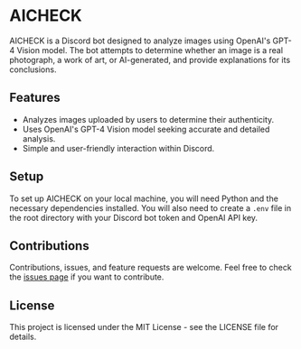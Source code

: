 # AICHECK

AICHECK is a Discord bot designed to analyze images using OpenAI's GPT-4 Vision model. The bot attempts to determine whether an image is a real photograph, a work of art, or AI-generated, and provide explanations for its conclusions.

## Features

- Analyzes images uploaded by users to determine their authenticity.
- Uses OpenAI's GPT-4 Vision model seeking accurate and detailed analysis.
- Simple and user-friendly interaction within Discord.

## Setup

To set up AICHECK on your local machine, you will need Python and the necessary dependencies installed. You will also need to create a `.env` file in the root directory with your Discord bot token and OpenAI API key.

## Contributions

Contributions, issues, and feature requests are welcome. Feel free to check the [issues page](https://github.com/Tolerable/AICHECK/issues) if you want to contribute.

## License

This project is licensed under the MIT License - see the LICENSE file for details.
